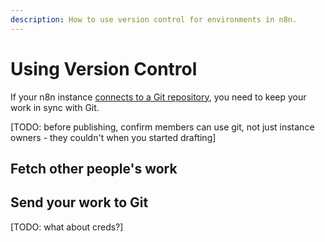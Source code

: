 ```yaml
---
description: How to use version control for environments in n8n.
---
```


# Using Version Control

If your n8n instance [connects to a Git repository](/environments/version-control/setup/), you need to keep your work in sync with Git.

[TODO: before publishing, confirm members can use git, not just instance owners - they couldn't when you started drafting]

## Fetch other people's work



## Send your work to Git

[TODO: what about creds?]
